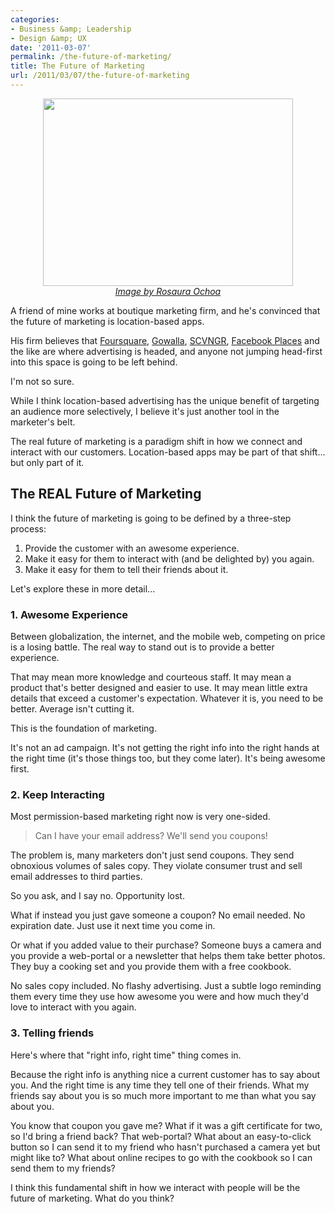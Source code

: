 ```yaml
---
categories:
- Business &amp; Leadership
- Design &amp; UX
date: '2011-03-07'
permalink: /the-future-of-marketing/
title: The Future of Marketing
url: /2011/03/07/the-future-of-marketing
---
```


<p align="center"><img src="https://gomakethings.com/wp-content/uploads/2011/03/social-media-marketing-400x300.jpg" alt="" title="social-media-marketing" width="400" height="300" class="alignnone size-medium wp-image-218" /><br><em><a href="http://www.flickr.com/photos/32931740@N06/3256031851/">Image by Rosaura Ochoa</a></em></p>

A friend of mine works at boutique marketing firm, and he's convinced that the future of marketing is location-based apps.

His firm believes that <a href="http://foursquare.com/">Foursquare</a>, <a href="http://gowalla.com/">Gowalla</a>, <a href="http://scvngr.com/">SCVNGR</a>, <a href="http://www.facebook.com/places/">Facebook Places</a> and the like are where advertising is headed, and anyone not jumping head-first into this space is going to be left behind.

I'm not so sure.

While I think location-based advertising has the unique benefit of targeting an audience more selectively, I believe it's just another tool in the marketer's belt.

The real future of marketing is a paradigm shift in how we connect and interact with our customers. Location-based apps may be part of that shift... but only part of it.

<h2>The REAL Future of Marketing</h2>

I think the future of marketing is going to be defined by a three-step process:
<ol>
<li>Provide the customer with an awesome experience.</li>
<li>Make it easy for them to interact with (and be delighted by) you again.</li>
<li>Make it easy for them to tell their friends about it.</li>
</ol>

Let's explore these in more detail...
<!--more-->
<h3>1. Awesome Experience</h3>

Between globalization, the internet, and the mobile web, competing on price is a losing battle. The real way to stand out is to provide a better experience.

That may mean more knowledge and courteous staff. It may mean a product that's better designed and easier to use. It may mean little extra details that exceed a customer's expectation. Whatever it is, you need to be better. Average isn't cutting it.

This is the foundation of marketing.

It's not an ad campaign. It's not getting the right info into the right hands at the right time (it's those things too, but they come later). It's being awesome first.

<h3>2. Keep Interacting</h3>

Most permission-based marketing right now is very one-sided.

<blockquote>Can I have your email address? We'll send you coupons!</blockquote>

The problem is, many marketers don't just send coupons. They send obnoxious volumes of sales copy. They violate consumer trust and sell email addresses to third parties.

So you ask, and I say no. Opportunity lost.

What if instead you just gave someone a coupon? No email needed. No expiration date. Just use it next time you come in.

Or what if you added value to their purchase? Someone buys a camera and you provide a web-portal or a newsletter that helps them take better photos. They buy a cooking set and you provide them with a free cookbook.

No sales copy included. No flashy advertising. Just a subtle logo reminding them every time they use how awesome you were and how much they'd love to interact with you again.

<h3>3. Telling friends</h3>

Here's where that "right info, right time" thing comes in.

Because the right info is anything nice a current customer has to say about you. And the right time is any time they tell one of their friends. What my friends say about you is so much more important to me than what you say about you.

You know that coupon you gave me? What if it was a gift certificate for two, so I'd bring a friend back? That web-portal? What about an easy-to-click button so I can send it to my friend who hasn't purchased a camera yet but might like to? What about online recipes to go with the cookbook so I can send them to my friends?

I think this fundamental shift in how we interact with people will be the future of marketing. What do you think?